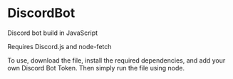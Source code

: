 # DiscordBot
Discord bot build in JavaScript

Requires Discord.js and node-fetch

To use, download the file, install the required dependencies, and add your own Discord Bot Token.
Then simply run the file using node.
